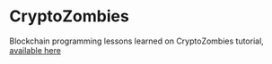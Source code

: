# CryptoZombies
Blockchain programming lessons learned on CryptoZombies tutorial, [available here](https://cryptozombies.io/en/solidity)
